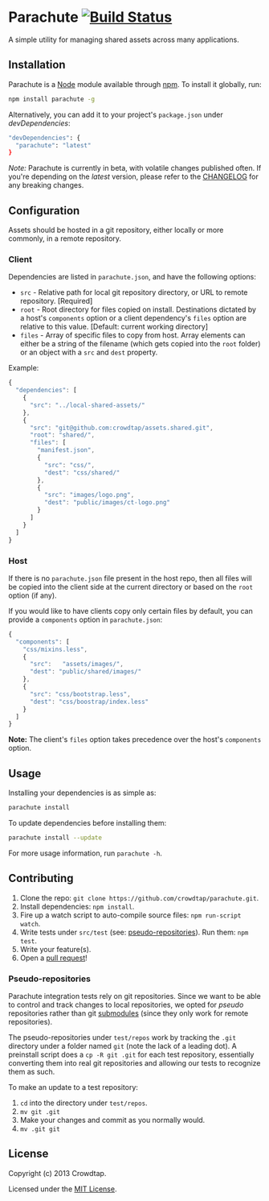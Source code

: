 # Parachute [![Build Status](https://travis-ci.org/crowdtap/parachute.png)](https://travis-ci.org/crowdtap/parachute)

A simple utility for managing shared assets across many applications. 

## Installation

Parachute is a [Node](http://nodejs.org/) module available through
[npm](https://npmjs.org/). To install it globally, run:

```bash
npm install parachute -g
```

Alternatively, you can add it to your project's `package.json` under _devDependencies_:

```bash
"devDependencies": {
  "parachute": "latest"
}
```

_Note:_ Parachute is currently in beta, with volatile changes published often. If
you're depending on the _latest_ version, please refer to the
[CHANGELOG](https://github.com/crowdtap/parachute/blob/master/CHANGELOG.md) for any
breaking changes.

## Configuration

Assets should be hosted in a git repository, either locally or more commonly, in a remote repository. 

### Client

Dependencies are listed in `parachute.json`, and have the following options:

* `src` - Relative path for local git repository directory, or URL to remote repository. [Required]
* `root` - Root directory for files copied on install. Destinations dictated by a host's `components` option or a client dependency's `files` option are relative to this value. [Default: current working directory]
* `files` - Array of specific files to copy from host. Array elements can either be a string of the filename (which gets copied into the `root` folder) or an object with a `src` and `dest` property.

Example:

```javascript
{
  "dependencies": [
    {
      "src": "../local-shared-assets/"
    },
    {
      "src": "git@github.com:crowdtap/assets.shared.git",
      "root": "shared/",
      "files": [
        "manifest.json",
        {
          "src": "css/",
          "dest": "css/shared/"
        },
        {
          "src": "images/logo.png",
          "dest": "public/images/ct-logo.png"
        }
      ]
    }
  ]
}
```

### Host

If there is no `parachute.json` file present in the host repo, then all files will be copied into the client side at the current directory or based on the `root` option (if any). 

If you would like to have clients copy only certain files by default, you can provide a `components` option in `parachute.json`:

```javascript
{
  "components": [
    "css/mixins.less",
    {
      "src":   "assets/images/",
      "dest": "public/shared/images/"
    },
    {
      "src": "css/bootstrap.less",
      "dest": "css/boostrap/index.less"
    }
  ]
}
```

__Note:__ The client's `files` option takes precedence over the host's `components` option.

## Usage

Installing your dependencies is as simple as:

```sh
parachute install
```

To update dependencies before installing them:

```sh
parachute install --update
```

For more usage information, run `parachute -h`.

## Contributing

1. Clone the repo: `git clone https://github.com/crowdtap/parachute.git`.
2. Install dependencies: `npm install`.
3. Fire up a watch script to auto-compile source files: `npm run-script watch`.
4. Write tests under `src/test` (see: [pseudo-repositories](#pseudo-repositories)). Run them: `npm test`.
5. Write your feature(s).
6. Open a [pull request](https://help.github.com/articles/using-pull-requests)!

### Pseudo-repositories

Parachute integration tests rely on git repositories. Since we want to be able to control and track changes to local repositories, we opted for _pseudo_ repositories rather than git [submodules](http://git-scm.com/book/en/Git-Tools-Submodules) (since they only work for remote repositories).

The pseudo-repositories under `test/repos` work by tracking the `.git` directory under a folder named `git` (note the lack of a leading dot). A preinstall script does a `cp -R git .git` for each test repository, essentially converting them into real git repositories and allowing our tests to recognize them as such.

To make an update to a test repository:

1. `cd` into the directory under `test/repos`.
2. `mv git .git`
3. Make your changes and commit as you normally would.
4. `mv .git git`

## License

Copyright (c) 2013 Crowdtap.

Licensed under the [MIT License](http://github.com/crowdtap/parachute/raw/master/LICENSE).
